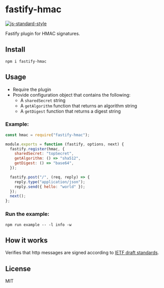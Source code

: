 # fastify-hmac

[![js-standard-style](https://img.shields.io/badge/code%20style-standard-brightgreen.svg?style=flat)](http://standardjs.com/)

Fastify plugin for HMAC signatures.

## Install

```shell
npm i fastify-hmac
```

## Usage

- Require the plugin
- Provide configuration object that contains the following:
  - A `sharedSecret` string
  - A `getAlgorithm` function that returns an algorithm string
  - A `getDigest` function that returns a digest string

### Example:

```js
const hmac = require("fastify-hmac");

module.exports = function (fastify, options, next) {
  fastify.register(hmac, {
    sharedSecret: "topSecret",
    getAlgorithm: () => "sha512",
    getDigest: () => "base64",
  });

  fastify.post("/", (req, reply) => {
    reply.type("application/json");
    reply.send({ hello: "world" });
  });
  next();
};
```

### Run the example:

```
npm run example -- -l info -w
```

## How it works

Verifies that http messages are signed according to [IETF draft standards](https://datatracker.ietf.org/doc/draft-ietf-httpbis-message-signatures/).

## License

MIT
